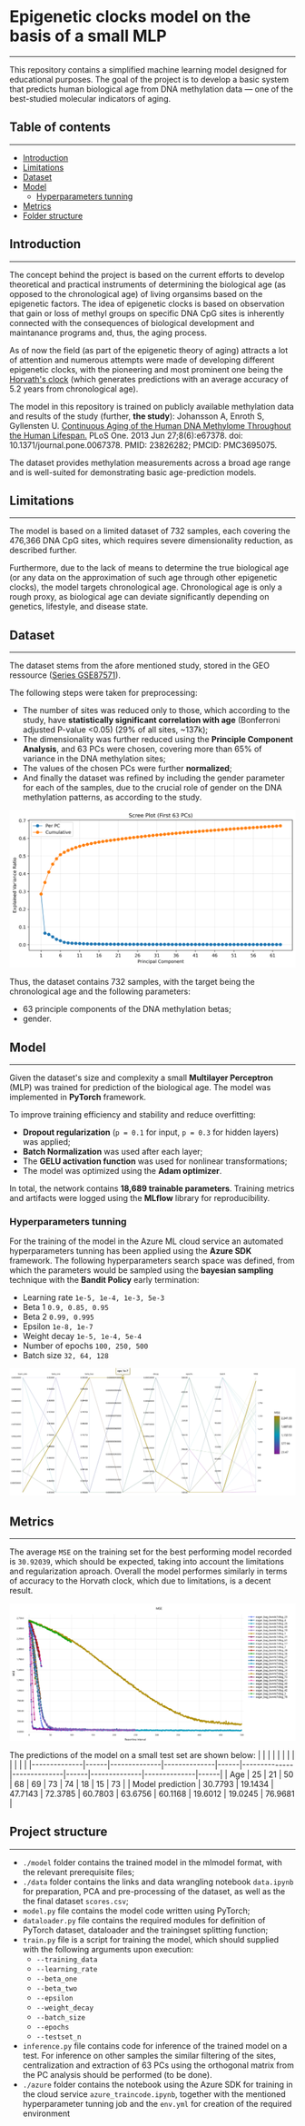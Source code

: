 # Epigenetic clocks model on the basis of a small MLP
---
This repository contains a simplified machine learning model designed for educational purposes. The goal of the project is to develop a basic system that predicts human biological age from DNA methylation data — one of the best-studied molecular indicators of aging.

## Table of contents
---
- [Introduction](##introduction)
- [Limitations](##limitations)
- [Dataset](##dataset)
- [Model](##model)
    - [Hyperparameters tunning](###hyperparameters-tunning)
- [Metrics](##metrics)
- [Folder structure](##folder-structure)

## Introduction
---
The concept behind the project is based on the current efforts to develop theoretical and practical instruments of determining the biological age (as opposed to the chronological age) of living organsims based on the epigenetic factors. The idea of epigenetic clocks is based on observation that gain or loss of methyl groups on specific DNA CpG sites is inherently connected with the consequences of biological development and maintanance programs and, thus, the aging process. 

As of now the field (as part of the epigenetic theory of aging) attracts a lot of attention and numerous attempts were made of developing different epigenetic clocks, with the pioneering and most prominent one being the [Horvath's clock](https://pmc.ncbi.nlm.nih.gov/articles/PMC3120753/) (which generates predictions with an average accuracy of 5.2 years from chronological age).

The model in this repository is trained on publicly available methylation data and results of the study (further, **the study**): Johansson A, Enroth S, Gyllensten U. [Continuous Aging of the Human DNA Methylome Throughout the Human Lifespan.](https://pubmed.ncbi.nlm.nih.gov/23826282/) PLoS One. 2013 Jun 27;8(6):e67378. doi: 10.1371/journal.pone.0067378. PMID: 23826282; PMCID: PMC3695075.

The dataset provides methylation measurements across a broad age range and is well-suited for demonstrating basic age-prediction models.

## Limitations
---
The model is based on a limited dataset of 732 samples, each covering the 476,366 DNA CpG sites, which requires severe dimensionality reduction, as described further. 

Furthermore, due to the lack of means to determine the true biological age (or any data on the approximation of such age through other epigenetic clocks), the model targets chronological age. Chronological age is only a rough proxy, as biological age can deviate significantly depending on genetics, lifestyle, and disease state.

## Dataset
---
The dataset stems from the afore mentioned study, stored in the GEO ressource ([Series GSE87571](https://www.ncbi.nlm.nih.gov/geo/query/acc.cgi?acc=GSE87571)).

The following steps were taken for preprocessing:
- The number of sites was reduced only to those, which according to the study, have **statistically significant correlation with age** (Bonferroni adjusted P-value <0.05) (29% of all sites, ~137k);
- The dimensionality was further reduced using the **Principle Component Analysis**, and 63 PCs were chosen, covering more than 65% of variance in the DNA methylation sites;
- The values of the chosen PCs were further **normalized**;
- And finally the dataset was refined by including the gender parameter for each of the samples, due to the crucial role of gender on the DNA methylation patterns, as according to the study.

![Variance per principle component](readme_img/PC_variance.png)

Thus, the dataset contains 732 samples, with the target being the chronological age and the following parameters:
- 63 principle components of the DNA methylation betas;
- gender.

## Model
---
Given the dataset's size and complexity a small **Multilayer Perceptron** (MLP) was trained for prediction of the biological age. The model was implemented in **PyTorch** framework.

To improve training efficiency and stability and reduce overfitting:
- **Dropout regularization** (`p = 0.1` for input, `p = 0.3` for hidden layers) was applied;
- **Batch Normalization** was used after each layer;
- The **GELU activation function** was used for nonlinear transformations;
- The model was optimized using the **Adam optimizer**.

In total, the network contains **18,689 trainable parameters**.
Training metrics and artifacts were logged using the **MLflow** library for reproducibility.

### Hyperparameters tunning
For the training of the model in the Azure ML cloud service an automated hyperparameters tunning has been applied using the **Azure SDK** framework. The following hyperparameters search space was defined, from which the parameters would be sampled using the **bayesian sampling** technique with the **Bandit Policy** early termination:
- Learning rate `1e-5, 1e-4, 1e-3, 5e-3`
- Beta 1 `0.9, 0.85, 0.95`
- Beta 2 `0.99, 0.995`
- Epsilon `1e-8, 1e-7`
- Weight decay `1e-5, 1e-4, 5e-4`
- Number of epochs `100, 250, 500`
- Batch size `32, 64, 128`

![Hypeparameters tunning and MSE](readme_img/MSE_hyperparameters.png)

## Metrics
---
The average `MSE` on the training set for the best performing model recorded is `30.92039`, which should be expected, taking into account the limitations and regularization aproach. Overall the model performes similarly in terms of accuracy to the Horvath clock, which due to limitations, is a decent result.

![MSE per each hyperparameter set](readme_img/MSE_training.png)

The predictions of the model on a small test set are shown below:
| | |  | | |  | | |  | | |
|--------------|------|--------------|--------------|------|--------------|--------------|------|--------------|--------------|------|
| Age          | 25   | 21          | 50          | 68   | 69          | 73          | 74   | 18          | 15          | 73   |
| Model prediction   | 30.7793   | 19.1434          | 47.7143        | 72.3785  | 60.7803         | 63.6756         | 60.1168  | 19.6012           | 19.0245         | 76.9681 |

## Project structure
---
- `./model` folder contains the trained model in the mlmodel format, with the relevant prerequisite files;
- `./data` folder contains the links and data wrangling notebook `data.ipynb` for preparation, PCA and pre-processing of the dataset, as well as the the final dataset `scores.csv`;
- `model.py` file contains the model code written using PyTorch;
- `dataloader.py` file contains the required modules for definition of PyTorch dataset, dataloader and the trainingset splitting function;
- `train.py` file is a script for training the model, which should supplied with the following arguments upon execution:
    - `--training_data`
    - `--learning_rate`
    - `--beta_one`
    - `--beta_two`
    - `--epsilon`
    - `--weight_decay`
    - `--batch_size`
    - `--epochs`
    - `--testset_n`
- `inference.py` file contains code for inference of the trained model on a test. For inference on other samples the similar filtering of the sites, centralization and extraction of 63 PCs using the orthogonal matrix from the PC analysis should be performed (to be done).
- `./azure` folder contains the notebook using the Azure SDK for training in the cloud service `azure_traincode.ipynb`, together with the mentioned hyperparameter tunning job and the `env.yml` for creation of the required environment